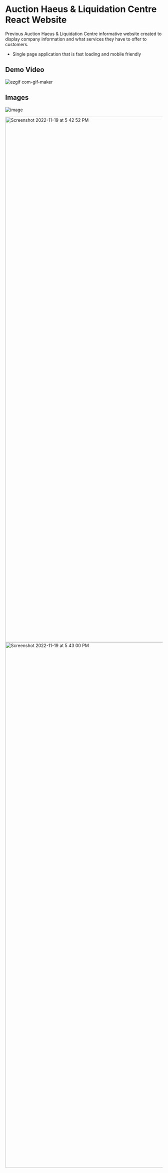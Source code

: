 # Auction Haeus & Liquidation Centre React Website

Previous Auction Haeus & Liquidation Centre informative website created to display company information and what services they have to offer to customers.

- Single page application that is fast loading and mobile friendly


## Demo Video
![ezgif com-gif-maker](https://user-images.githubusercontent.com/57144972/202926767-b4161e04-9b9a-4a17-a3b9-abe705b9a7d2.gif)

## Images
![image](https://user-images.githubusercontent.com/57144972/202876095-fc4978bc-bada-47b8-9afc-53919539dc9b.png)

<img width="1680" alt="Screenshot 2022-11-19 at 5 42 52 PM" src="https://user-images.githubusercontent.com/57144972/202926833-05f76403-68a6-4594-88a8-677d6ca626b4.png">

<img width="1680" alt="Screenshot 2022-11-19 at 5 43 00 PM" src="https://user-images.githubusercontent.com/57144972/202926844-f3fa3e74-e808-46cb-99ec-5e41d75b51c8.png">
